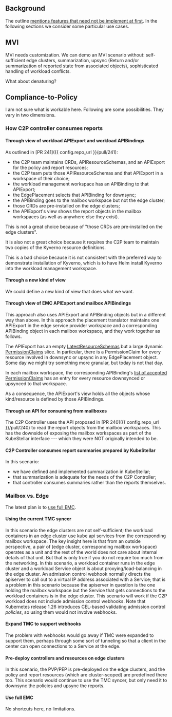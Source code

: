 ## Background

The outline [mentions features that need not be implement at
first](../outline/#development-roadmap-for-this-poc).  In the following sections we
consider some particular use cases.

## MVI

MVI needs customization.  We can demo an MVI scenario without:
self-sufficient edge clusters, summarization, upsync (Return and/or
summarization of reported state from associated objects),
sophisticated handling of workload conflicts.

What about denaturing?

## Compliance-to-Policy

I am not sure what is workable here.  Following are some
possibilities.  They vary in two dimensions.

### How C2P controller consumes reports

#### Through view of workload APIExport and workload APIBindings

As outlined in [PR 241]({{ config.repo_url }}/pull/241):
- the C2P team maintains CRDs, APIResourceSchemas, and an APIExport for
  the policy and report resources;
- the C2P team puts those APIResourceSchemas and that APIExport in a
  workspace of their choice;
- the workload management workspace has an APIBinding to that APIExport;
- the EdgePlacement selects that APIBinding for downsync;
- the APIBinding goes to the mailbox workspace but not the edge cluster;
- those CRDs are pre-installed on the edge clusters;
- the APIExport's view shows the report objects in the mailbox
  workspaces (as well as anywhere else they exist).

This is not a great choice because of "those CRDs are pre-installed on
the edge clusters".

It is also not a great choice because it requires the C2P team to
maintain two copies of the Kyverno resource definitions.

This is a bad choice because it is not consistent with the preferred
way to demonstrate installation of Kyverno, which is to have Helm
install Kyverno into the workload management workspace.

#### Through a new kind of view

We could define a new kind of view that does what we want.

#### Through view of EMC APIExport and mailbox APIBindings

This approach also uses APIExport and APIBinding objects but in a
different way than above.  In this approach the placement translator
maintains one APIExport in the edge service provider workspace and a
corresponding APIBinding object in each mailbox workspace, and they
work together as follows.

The APIExport has an empty
[LatestResourceSchemas](https://github.com/kcp-dev/kcp/blob/v0.11.0/pkg/apis/apis/v1alpha1/types_apiexport.go#L108)
but a large dynamic
[PermissionClaims](https://github.com/kcp-dev/kcp/blob/v0.11.0/pkg/apis/apis/v1alpha1/types_apiexport.go#L165)
slice.  In particular, there is a PermissionClaim for every resource
involved in downsync or upsync in any EdgePlacement object.  Some day
we might try something more granular, but today is not that day.

In each mailbox workspace, the corresponding APIBinding's [list of
accepted
PermissionClaims](https://github.com/kcp-dev/kcp/blob/v0.11.0/pkg/apis/apis/v1alpha1/types_apibinding.go#L81)
has an entry for every resource downsynced or upsynced to that
workspace.

As a consequence, the APIExport's view holds all the objects whose
kind/resource is defined by those APIBindings.

#### Through an API for consuming from mailboxes

The C2P Controller uses the API proposed in [PR
240]({{ config.repo_url }}/pull/240) to read the report
objects from the mailbox workspaces.  This has the downside of
exposing the mailbox workspaces as part of the KubeStellar interface ---
which they were NOT originally intended to be.

#### C2P Controller consumes report summaries prepared by KubeStellar

In this scenario:
- we have defined and implemented summarization in KubeStellar;
- that summarization is adequate for the needs of the C2P Controller;
- that controller consumes summaries rather than the reports themselves.

### Mailbox vs. Edge

The latest plan is to [use full EMC](#use-full-emc).

#### Using the current TMC syncer

In this scenario the edge clusters are not self-sufficient; the
workload containers in an edge cluster use kube api services from the
corresponding mailbox workspace.  The key insight here is that from an
outside perspective, a pair of (edge cluster, corresponding mailbox
workspace) operates as a unit and the rest of the world does not care
about internal details of that unit.  But that is only true if you do
not require too much from the networking.  In this scenario, a
workload container runs in the edge cluster and a workload Service
object is about proxying/load-balancing in the edge cluster.  An
admission control webhook normally directs the apiserver to call out
to a virtual IP address associated with a Service; that is a problem
in this scenario because the apiserver in question is the one holding
the mailbox workspace but the Service that gets connections to the
workload containers is in the edge cluster.  This scenario will work
if the C2P workload does not include admission control webhooks.  Note
that Kubernetes release 1.26 introduces CEL-based validating admission
control _policies_, so using them would not involve webhooks.

#### Expand TMC to support webhooks

The problem with webhooks would go away if TMC were expanded to
support them, perhaps through some sort of tunneling so that a client
in the center can open connections to a Service at the edge.

#### Pre-deploy controllers and resources on edge clusters

In this scenario, the PVP/PEP is pre-deployed on the edge clusters, and
the policy and report resources (which are cluster-scoped) are
predefined there too.  This scenario would continue to use the TMC
syncer, but only need it to downsync the policies and upsync the
reports.

#### Use full EMC

No shortcuts here, no limitations.

